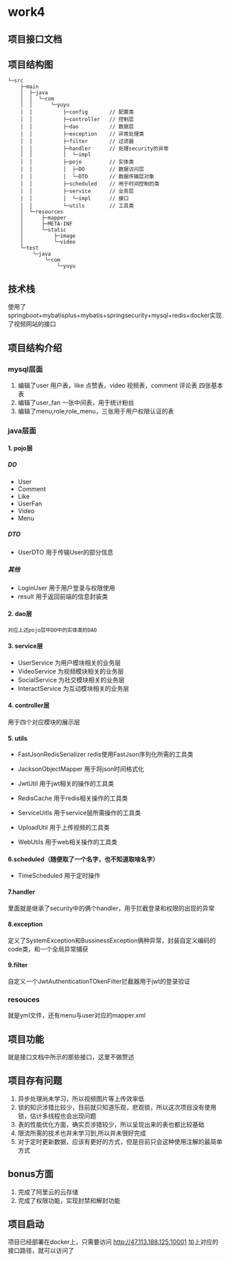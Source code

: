 # work4
## 项目接口文档

[](https://apifox.com/apidoc/shared-0d2df84b-f7ac-4398-bdcf-78027d357195)

## 项目结构图
```
└─src
    ├─main
    │  ├─java
    │  │  └─com
    │  │      └─yuyu
    │  │          ├─config       // 配置类
    │  │          ├─controller   // 控制层
    │  │          ├─dao          // 数据层
    │  │          ├─exception    // 异常处理类
    │  │          ├─filter       // 过滤器
    │  │          ├─handler      // 处理security的异常
    │  │          │  └─impl      
    │  │          ├─pojo         // 实体类
    │  │          │  ├─DO        // 数据访问层
    │  │          │  └─DTO       // 数据传输层对象
    │  │          ├─scheduled    // 用于时间控制的类
    │  │          ├─service      // 业务层
    │  │          │  └─impl      // 接口
    │  │          └─utils        // 工具类
    │  └─resources
    │      ├─mapper
    │      ├─META-INF
    │      └─static
    │          ├─image
    │          └─video
    └─test
        └─java
            └─com
                └─yuyu

```
## 技术栈
使用了springboot+mybatisplus+mybatis+springsecurity+mysql+redis+docker实现了视频网站的接口
## 项目结构介绍
### mysql层面
1. 编辑了user 用户表，like 点赞表，video 视频表，comment 评论表 四张基本表
2. 编辑了user_fan 一张中间表，用于统计粉丝
3. 编辑了menu,role,role_menu，三张用于用户权限认证的表

### java层面
#### 1. pojo层
##### DO
   - User
   - Comment
   - Like
   - UserFan
   - Video
   - Menu
##### DTO
   - UserDTO 用于传输User的部分信息
##### 其他
   - LoginUser 用于用户登录与权限使用
   - result
   用于返回前端的信息封装类
#### 2. dao层
    对应上述pojo层中DO中的实体类的DAO
#### 3. service层
- UserService 为用户模块相关的业务层
- VideoService 为视频模块相关的业务层
- SocialService 为社交模块相关的业务层
- InteractService 为互动模块相关的业务层

#### 4. controller层
用于四个对应模块的展示层

#### 5. utils
- FastJsonRedisSerializer redis使用FastJson序列化所需的工具类

- JacksonObjectMapper 用于将json时间格式化
- JwtUtil 用于jwt相关的操作的工具类
- RedisCache 用于redis相关操作的工具类
- ServiceUitls 用于service层所需操作的工具类
- UploadUtil 用于上传视频的工具类
- WebUtils 用于web相关操作的工具类
  
#### 6.scheduled（随便取了一个名字，也不知道取啥名字）
- TimeScheduled 用于定时操作

#### 7.handler
里面就是继承了security中的俩个handler，用于拦截登录和权限的出现的异常

#### 8.exception
定义了SystemException和BussinessException俩种异常，封装自定义编码的code类，和一个全局异常捕获

#### 9.filter
自定义一个JwtAuthenticationTOkenFilter拦截器用于jwt的登录验证

### resouces
就是yml文件，还有menu与user对应的mapper.xml

## 项目功能
就是接口文档中所示的那些接口，这里不做赘述

## 项目存有问题
1. 异步处理尚未学习，所以视频图片等上传效率低
2. 锁的知识涉猎比较少，目前就只知道乐观，悲观锁，所以这次项目没有使用锁，估计多线程也会出现问题
3. 表的性能优化方面，确实页涉猎较少，所以呈现出来的表也都比较基础
4. 限流所需的技术也并未学习到,所以并未很好完成
5. 对于定时更新数据，应该有更好的方式，但是目前只会这种使用注解的最简单方式

## bonus方面
1. 完成了阿里云的云存储
2. 完成了权限功能，实现封禁和解封功能
## 项目启动
项目已经部署在docker上，只需要访问 http://47.113.188.125:10001 加上对应的接口路径，就可以访问了



